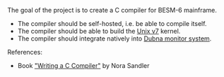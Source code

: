 The goal of the project is to create a C compiler for BESM-6 mainframe.

 * The compiler should be self-hosted, i.e. be able to compile itself.
 * The compiler should be able to build the [Unix v7](https://github.com/besm6/v7besm) kernel.
 * The compiler should integrate natively into [Dubna monitor system](https://github.com/besm6/dubna).

References:

 * Book ["Writing a C Compiler"](https://nostarch.com/writing-c-compiler) by Nora Sandler
